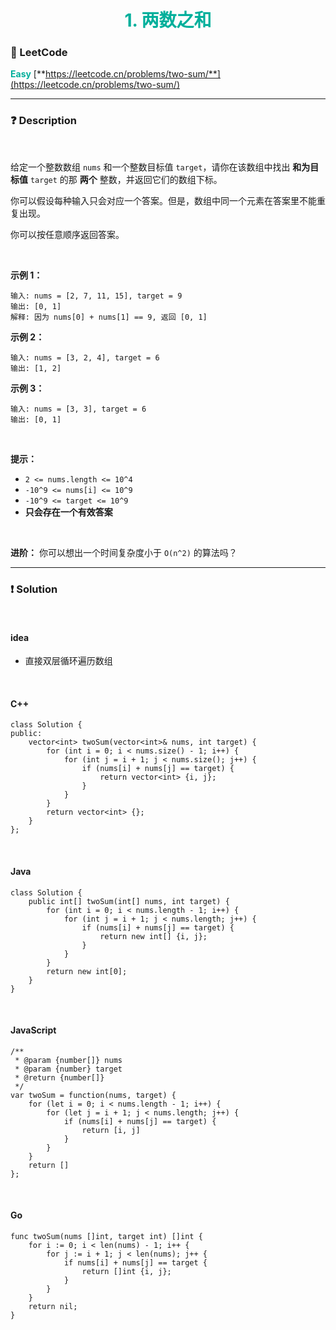 <h1 style="text-align: center;"> <span style="color: #00AF9B;">1. 两数之和</span> </h1>

### 🚀 LeetCode

<base target="_blank">

<span style="color: #00AF9B;">**Easy**</span> [**https://leetcode.cn/problems/two-sum/**](https://leetcode.cn/problems/two-sum/)

---

### ❓ Description

<br/>

给定一个整数数组 `nums` 和一个整数目标值 `target`，请你在该数组中找出 **和为目标值** `target`  的那 **两个** 整数，并返回它们的数组下标。

你可以假设每种输入只会对应一个答案。但是，数组中同一个元素在答案里不能重复出现。

你可以按任意顺序返回答案。

<br/>

**示例 1：**

```
输入: nums = [2, 7, 11, 15], target = 9
输出: [0, 1]
解释: 因为 nums[0] + nums[1] == 9, 返回 [0, 1]
```

**示例 2：**

```
输入: nums = [3, 2, 4], target = 6
输出: [1, 2]
```

**示例 3：**

```
输入: nums = [3, 3], target = 6
输出: [0, 1]
```

<br/>

**提示：**

* `2 <= nums.length <= 10^4`
* `-10^9 <= nums[i] <= 10^9`
* `-10^9 <= target <= 10^9`
* **只会存在一个有效答案**

<br/>

**进阶：** 你可以想出一个时间复杂度小于 `O(n^2)` 的算法吗？

---

### ❗ Solution

<br/>

#### idea

* 直接双层循环遍历数组

<br/>

#### C++

```
class Solution {
public:
    vector<int> twoSum(vector<int>& nums, int target) {
        for (int i = 0; i < nums.size() - 1; i++) {
            for (int j = i + 1; j < nums.size(); j++) {
                if (nums[i] + nums[j] == target) {
                    return vector<int> {i, j};
                }
            }
        }
        return vector<int> {};
    }
};
```

<br/>

#### Java

```
class Solution {
    public int[] twoSum(int[] nums, int target) {
        for (int i = 0; i < nums.length - 1; i++) {
            for (int j = i + 1; j < nums.length; j++) {
                if (nums[i] + nums[j] == target) {
                    return new int[] {i, j};
                }
            }
        }
        return new int[0];
    }
}
```

<br/>

#### JavaScript

```
/**
 * @param {number[]} nums
 * @param {number} target
 * @return {number[]}
 */
var twoSum = function(nums, target) {
    for (let i = 0; i < nums.length - 1; i++) {
        for (let j = i + 1; j < nums.length; j++) {
            if (nums[i] + nums[j] == target) {
                return [i, j]
            }
        }
    }
    return []
};
```

<br/>

#### Go

```
func twoSum(nums []int, target int) []int {
    for i := 0; i < len(nums) - 1; i++ {
        for j := i + 1; j < len(nums); j++ {
            if nums[i] + nums[j] == target {
                return []int {i, j};
            }
        }
    }
    return nil;
}
```
